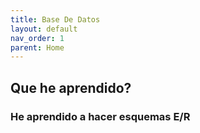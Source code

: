 ```yaml
---
title: Base De Datos
layout: default
nav_order: 1
parent: Home
---
```


## Que he aprendido?

### He aprendido a hacer esquemas E/R
